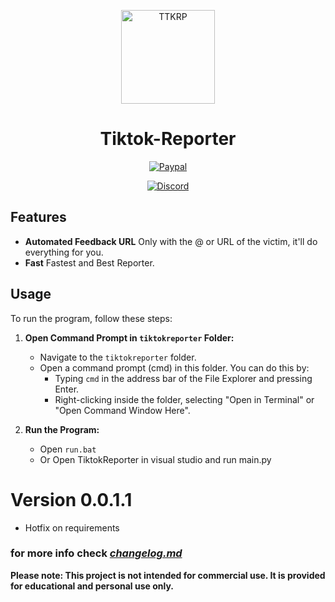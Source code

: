 <p align="center"><a href="https://github.com/Sneezedip/Tiktok-Reporter"><img src="https://static.vecteezy.com/system/resources/previews/024/273/794/non_2x/tiktok-logo-transparent-free-png.png" alt="TTKRP" height="150"/></a></p>
<h1 align="center">Tiktok-Reporter</h1>

<div align="center">

[![Paypal](https://img.shields.io/badge/PayPal-Donate-blue.svg?logo=PayPal)](https://paypal.me/sneezedip)

[![Discord](https://img.shields.io/discord/1107726482224197642?label=discord&color=9089DA&logo=discord&style=for-the-badge)](https://discord.gg/nAa5PyxubF)

</div>

## Features

- **Automated Feedback URL** Only with the @ or URL of the victim, it'll do everything for you.
- **Fast** Fastest and Best Reporter.

## Usage

To run the program, follow these steps:


1. **Open Command Prompt in `tiktokreporter` Folder:**
   - Navigate to the `tiktokreporter` folder.
   - Open a command prompt (cmd) in this folder. You can do this by:
     - Typing `cmd` in the address bar of the File Explorer and pressing Enter.
     - Right-clicking inside the folder, selecting "Open in Terminal" or "Open Command Window Here".

2. **Run the Program:**
   - Open `run.bat`
   - Or Open TiktokReporter in visual studio and run main.py

# Version 0.0.1.1
   - Hotfix on requirements
      
      
### for more info check [*changelog.md*](https://github.com/Sneezedip/Tiktok-Reporter/blob/main/changelog.MD)

**Please note: This project is not intended for commercial use. It is provided for educational and personal use only.**
